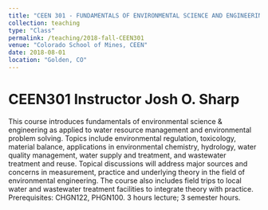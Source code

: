 ```yaml
---
title: "CEEN 301 - FUNDAMENTALS OF ENVIRONMENTAL SCIENCE AND ENGINEERING I"
collection: teaching
type: "Class"
permalink: /teaching/2018-fall-CEEN301
venue: "Colorado School of Mines, CEEN"
date: 2018-08-01
location: "Golden, CO"
---
```


CEEN301 Instructor Josh O. Sharp
======
This course introduces fundamentals of environmental science & engineering as applied to water resource management and environmental problem solving. Topics include environmental regulation, toxicology, material balance, applications in environmental chemistry, hydrology, water quality management, water supply and treatment, and wastewater treatment and reuse. Topical discussions will address major sources and concerns in measurement, practice and underlying theory in the field of environmental engineering. The course also includes field trips to local water and wastewater treatment facilities to integrate theory with practice. Prerequisites: CHGN122, PHGN100. 3 hours lecture; 3 semester hours. 



